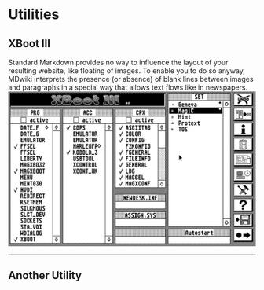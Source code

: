Utilities
===========
XBoot III
--------
Standard Markdown provides no way to influence the layout of your resulting website, like floating of images. To enable you to do so anyway, MDwiki interprets the presence (or absence) of blank lines between images and paragraphs in a special way that allows text flows like in newspapers.
![(images/XBoot/Untitled.png)](images/XBoot/XBootIII.png)

- - - -

Another Utility
--------
